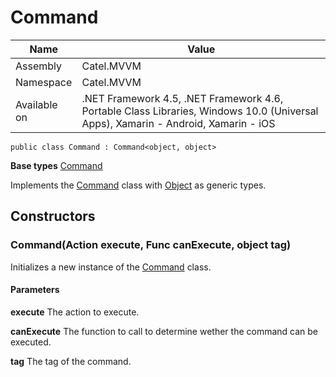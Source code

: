 

# Command

Name|Value
---|---
Assembly|Catel.MVVM
Namespace|Catel.MVVM
Available on|.NET Framework 4.5, .NET Framework 4.6, Portable Class Libraries, Windows 10.0 (Universal Apps), Xamarin - Android, Xamarin - iOS

```
public class Command : Command<object, object>
```

**Base types**
[Command]()


Implements the [Command](#) class with [Object](#) as generic types.



## Constructors

### Command(Action execute, Func<bool> canExecute, object tag)

Initializes a new instance of the [Command](#) class.

#### Parameters

**execute**
The action to execute.

**canExecute**
The function to call to determine wether the command can be executed.

**tag**
The tag of the command.



